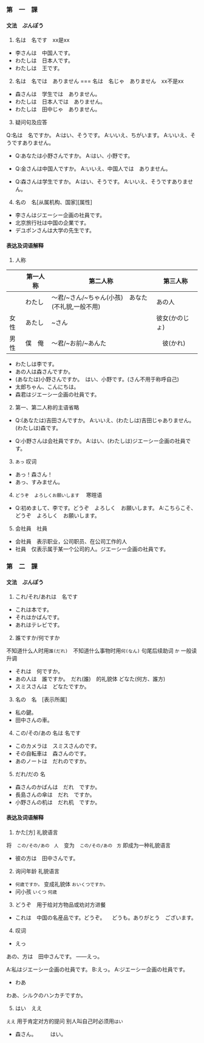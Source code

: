 
### 第　一　課

#### 文法　ぶんぽう

1. 名は　名です　xx是xx

- 李さんは　中国人です。
- わたしは　日本人です。
- わたしは　王です。

2. 名は　名では　ありません === 名は　名じゃ　ありません　xx不是xx

- 森さんは　学生では　ありません。
- わたしは　日本人では　ありません。
- わたしは　田中じゃ　ありません。

3. 疑问句及应答

Q:名は　名ですか。
A:はい、そうです。
A:いいえ、ちがいます。
A:いいえ、そうですありません。

- Q:あなたは小野さんですか。
  A:はい、小野です。

- Q:金さんは中国人ですか。
  A:いいえ、中国人では　ありません。

- Q:森さんは学生ですか。
  A:はい、そうです。
  A:いいえ、そうですありません。

4. 名の　名[从属机构、国家][属性]

- 李さんはジエーシー企画の社員です。
- 北京旅行社は中国の企業です。
- デユポンさんは大学の先生です。

#### 表达及词语解释

1. 人称

|     | 第一人称  |    第二人称   |   第三人称    |
| --- | -------- | ----------- | ------------ |
|     | わたし　  | 〜君/~さん/~ちゃん(小孩)　あなた(不礼貌,一般不用) |  あの人　　　　| 
| 女性 | あたし   |  ~さん   | 彼女(かのじょ) |
| 男性 | 僕　俺　 | 〜君/~お前/~あんた |　彼(かれ)|

- わたしは李です。
- あの人は森さんですか。
- (あなたは)小野さんですか。　はい、小野です。(さん不用于称呼自己)
- 太郎ちゃん、こんにちは。
- 森君はジエーシー企画の社員です。

2. 第一、第二人称的主语省略

- Q:(あなたは)吉田さんですか。
  A:いいえ、(わたしは)吉田じゃありません。(わたしは)森です。

- Q:小野さんは会社員ですか。
  A:はい、(わたしは)ジエーシー企画の社員です。

3. `あっ` 叹词

- あっ！森さん！
- あっ、すみません。

4. `どうぞ`　`よろしくお願いします`　 寒暄语

- Q:初めまして、李です。どうぞ　よろしく　お願いします。
  A:こちらこそ、どうぞ　よろしく　お願いします。

5. 会社員　社員

- 会社員　表示职业，公司职员、在公司工作的人
- 社員　仅表示属于某一个公司的人。ジエーシー企画の社員です。

### 第　二　課

#### 文法　ぶんぽう

1. これ/それ/あれは　名です

- これは本です。
- それはかばんです。
- あれはテレビです。

2. 誰ですか/何ですか

不知道什么人时用`誰(だれ)`　不知道什么事物时用`何(なん)` 句尾后续助词 `か` 一般读升调

- それは　何ですか。
- あの人は　誰ですか。　だれ(誰)　的礼貌体 どなた(何方、誰方)
- スミスさんは　どなたですか。

3. 名の　名　[表示所属]

- 私の鍵。
- 田中さんの車。

4. この/その/あの 名は 名です

- このカメラは　スミスさんのです。
- その自転車は　森さんのです。
- あのノートは　だれのですか。

5. だれ/だの 名

- 森さんのかばんは　だれ　ですか。
- 長島さんの傘は　だれ　ですか。
- 小野さんの机は　だれ机　ですか。

#### 表达及词语解释

1. かた[方] 礼貌语言

将　`この/その/あの　人`　变为　`この/その/あの　方` 即成为一种礼貌语言

- 彼の方は　田中さんです。

2. 询问年龄 礼貌语言

- `何歳ですか。` 变成礼貌体 `おいくつですか。`
- 问小孩 `いくつ` `何歳`

3. どうぞ　用于给对方物品或劝对方进餐

- これは　中国の名産品です。どうぞ。
　どうも。ありがとう　ございます。

4. 叹词

- えっ

あの、方は　田中さんです。
——えっ。

A:私はジエーシー企画の社員です。
B:えっ。
A:ジエーシー企画の社員です。

- わあ

わあ、シルクのハンカチですか。

5. はい　ええ

`ええ` 用于肯定对方的提问 别人叫自己时必须用`はい`

- 森さん。
　
　はい。
